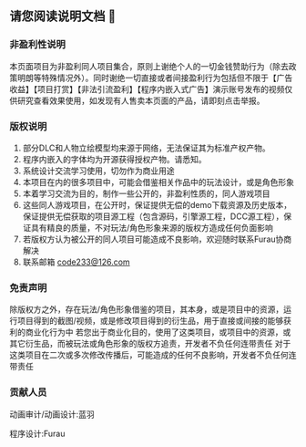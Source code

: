 ## 请您阅读说明文档 👋
### 非盈利性说明
本页面项目为非盈利同人项目集合，原则上谢绝个人的一切金钱赞助行为（除去政策明朗等特殊情况外）。同时谢绝一切直接或者间接盈利行为包括但不限于【广告收益】【项目打赏】【非法引流盈利】【程序内嵌入式广告】演示账号发布的视频仅供研究查看效果使用，如发现有人售卖本页面的产品，请即刻点击举报。
### 版权说明
 1. 部分DLC和人物立绘模型均来源于网络，无法保证其为标准产权产物。
 2. 程序内嵌入的字体均为开源获得授权产物。请悉知。
 3. 系统设计交流学习使用，切勿作为商业用途
 4. 本项目在内的很多项目中，可能会借鉴相关作品中的玩法设计，或是角色形象
 5. 本着学习交流为目的，制作一些公开的，非盈利性质的，同人游戏项目
 6. 这些同人游戏项目，在公开时，保证提供无偿的demo下载资源及历史版本，保证提供无偿获取的项目源工程（包含源码，引擎源工程，DCC源工程），保证具有精良的质量，不对玩法/角色形象来源的版权方造成任何负面影响
 7. 若版权方认为被公开的同人项目可能造成不良影响，欢迎随时联系Furau协商解决
 8. 联系邮箱 code233@126.com
### 免责声明
除版权方之外，存在玩法/角色形象借鉴的项目，其本身，或是项目中的资源，运行项目得到的截图/视频，或是修改项目得到的衍生品，用于直接或间接的能够获利的商业化行为中
若您出于商业化目的，使用了这类项目，或项目中的资源，或其它衍生品，而被玩法或角色形象的版权方追责，开发者不负任何连带责任
对于这类项目在二次或多次修改传播后，可能造成的任何不良影响，开发者不负任何连带责任
### 贡献人员
动画审计/动画设计:蓝羽

程序设计:Furau
<!--
**Seer2reboot/Seer2reboot** is a ✨ _special_ ✨ repository because its `README.md` (this file) appears on your GitHub profile.

Here are some ideas to get you started:

- 🔭 I’m currently working on ...
- 🌱 I’m currently learning ...
- 👯 I’m looking to collaborate on ...
- 🤔 I’m looking for help with ...
- 💬 Ask me about ...
- 📫 How to reach me: ...
- 😄 Pronouns: ...
- ⚡ Fun fact: ...
-->
